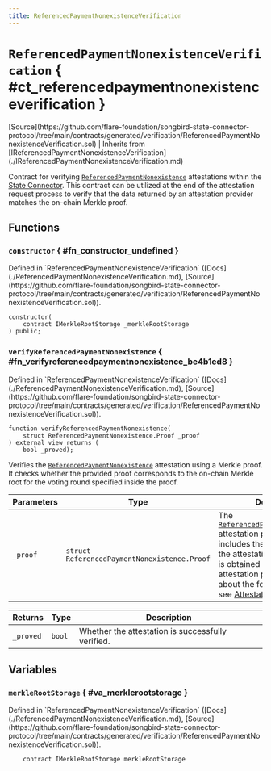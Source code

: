 ```yaml
---
title: ReferencedPaymentNonexistenceVerification
---
```


<!-- This is an autogenerated file. Do not edit! -->

# `ReferencedPaymentNonexistenceVerification` { #ct_referencedpaymentnonexistenceverification }

<div class="api-node-source" markdown>
[Source](https://github.com/flare-foundation/songbird-state-connector-protocol/tree/main/contracts/generated/verification/ReferencedPaymentNonexistenceVerification.sol) | Inherits from [IReferencedPaymentNonexistenceVerification](./IReferencedPaymentNonexistenceVerification.md)
</div>

<div class="api-node-internal" markdown>

Contract for verifying [`ReferencedPaymentNonexistence`](../attestation-types/ReferencedPaymentNonexistence.md) attestations within the [State Connector](https://docs.flare.network/tech/state-connector/).
This contract can be utilized at the end of the attestation request process to verify that the data
returned by an attestation provider matches the on-chain Merkle proof.

</div>

<div class="api-node-type" markdown>

## Functions

<div class="api-node" markdown>

### `constructor` { #fn_constructor_undefined }

<div class="api-node-source" markdown>
Defined in `ReferencedPaymentNonexistenceVerification` ([Docs](./ReferencedPaymentNonexistenceVerification.md), [Source](https://github.com/flare-foundation/songbird-state-connector-protocol/tree/main/contracts/generated/verification/ReferencedPaymentNonexistenceVerification.sol)).
</div>

<div class="api-node-internal" markdown>

```solidity
constructor(
    contract IMerkleRootStorage _merkleRootStorage
) public;
```

</div>
</div>

<div class="api-node" markdown>

### `verifyReferencedPaymentNonexistence` { #fn_verifyreferencedpaymentnonexistence_be4b1ed8 }

<div class="api-node-source" markdown>
Defined in `ReferencedPaymentNonexistenceVerification` ([Docs](./ReferencedPaymentNonexistenceVerification.md), [Source](https://github.com/flare-foundation/songbird-state-connector-protocol/tree/main/contracts/generated/verification/ReferencedPaymentNonexistenceVerification.sol)).
</div>

<div class="api-node-internal" markdown>

```solidity
function verifyReferencedPaymentNonexistence(
    struct ReferencedPaymentNonexistence.Proof _proof
) external view returns (
    bool _proved);
```

Verifies the [`ReferencedPaymentNonexistence`](../attestation-types/ReferencedPaymentNonexistence.md) attestation using a Merkle proof.
It checks whether the provided proof corresponds to the on-chain Merkle root for the voting round specified inside the proof.

| Parameters | Type | Description |
| ---------- | ---- | ----------- |
| `_proof` | `struct ReferencedPaymentNonexistence.Proof` | The [`ReferencedPaymentNonexistence`](../attestation-types/ReferencedPaymentNonexistence.md) attestation proof, which includes the Merkle proof and the attestation data.               This proof is obtained directly from attestation providers.               To learn about the format of this data, see [Attestation types](https://github.com/flare-foundation/songbird-state-connector-protocol/blob/main/specs/attestations/attestation-type-definition.md). |

| Returns | Type | Description |
| ------- | ---- | ----------- |
| `_proved` | `bool` | Whether the attestation is successfully verified. |
</div>
</div>

</div>

<div class="api-node-type" markdown>

## Variables

<div class="api-node" markdown>

### `merkleRootStorage` { #va_merklerootstorage }

<div class="api-node-source" markdown>
Defined in `ReferencedPaymentNonexistenceVerification` ([Docs](./ReferencedPaymentNonexistenceVerification.md), [Source](https://github.com/flare-foundation/songbird-state-connector-protocol/tree/main/contracts/generated/verification/ReferencedPaymentNonexistenceVerification.sol)).
</div>

<div class="api-node-internal" markdown>

```solidity
    contract IMerkleRootStorage merkleRootStorage
```

</div>
</div>

</div>

